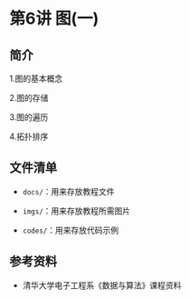 # 第6讲   图(一)

## 简介

1.图的基本概念

2.图的存储

3.图的遍历

4.拓扑排序

## 文件清单

- <code>docs/</code>：用来存放教程文件

- <code>imgs/</code>：用来存放教程所需图片

- <code>codes/</code>：用来存放代码示例

## 参考资料

- 清华大学电子工程系《数据与算法》课程资料


